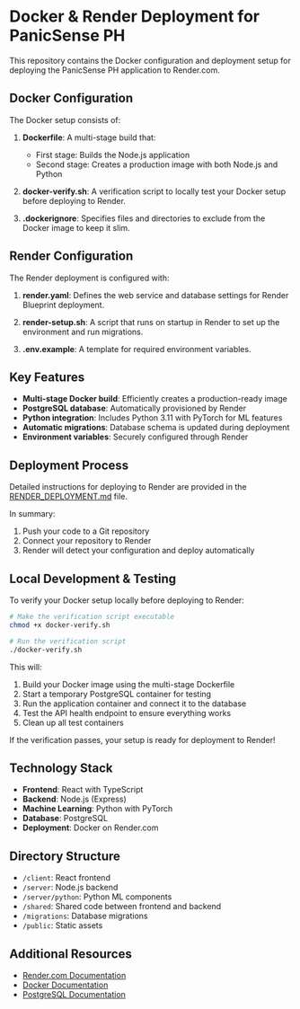 # Docker & Render Deployment for PanicSense PH

This repository contains the Docker configuration and deployment setup for deploying the PanicSense PH application to Render.com.

## Docker Configuration

The Docker setup consists of:

1. **Dockerfile**: A multi-stage build that:
   - First stage: Builds the Node.js application
   - Second stage: Creates a production image with both Node.js and Python

2. **docker-verify.sh**: A verification script to locally test your Docker setup before deploying to Render.

3. **.dockerignore**: Specifies files and directories to exclude from the Docker image to keep it slim.

## Render Configuration

The Render deployment is configured with:

1. **render.yaml**: Defines the web service and database settings for Render Blueprint deployment.

2. **render-setup.sh**: A script that runs on startup in Render to set up the environment and run migrations.

3. **.env.example**: A template for required environment variables.

## Key Features

- **Multi-stage Docker build**: Efficiently creates a production-ready image
- **PostgreSQL database**: Automatically provisioned by Render
- **Python integration**: Includes Python 3.11 with PyTorch for ML features
- **Automatic migrations**: Database schema is updated during deployment
- **Environment variables**: Securely configured through Render

## Deployment Process

Detailed instructions for deploying to Render are provided in the [RENDER_DEPLOYMENT.md](./RENDER_DEPLOYMENT.md) file.

In summary:
1. Push your code to a Git repository
2. Connect your repository to Render
3. Render will detect your configuration and deploy automatically

## Local Development & Testing

To verify your Docker setup locally before deploying to Render:

```bash
# Make the verification script executable
chmod +x docker-verify.sh

# Run the verification script
./docker-verify.sh
```

This will:
1. Build your Docker image using the multi-stage Dockerfile
2. Start a temporary PostgreSQL container for testing
3. Run the application container and connect it to the database
4. Test the API health endpoint to ensure everything works
5. Clean up all test containers

If the verification passes, your setup is ready for deployment to Render!

## Technology Stack

- **Frontend**: React with TypeScript
- **Backend**: Node.js (Express)
- **Machine Learning**: Python with PyTorch
- **Database**: PostgreSQL
- **Deployment**: Docker on Render.com

## Directory Structure

- `/client`: React frontend
- `/server`: Node.js backend
- `/server/python`: Python ML components
- `/shared`: Shared code between frontend and backend
- `/migrations`: Database migrations
- `/public`: Static assets

## Additional Resources

- [Render.com Documentation](https://render.com/docs)
- [Docker Documentation](https://docs.docker.com/)
- [PostgreSQL Documentation](https://www.postgresql.org/docs/)